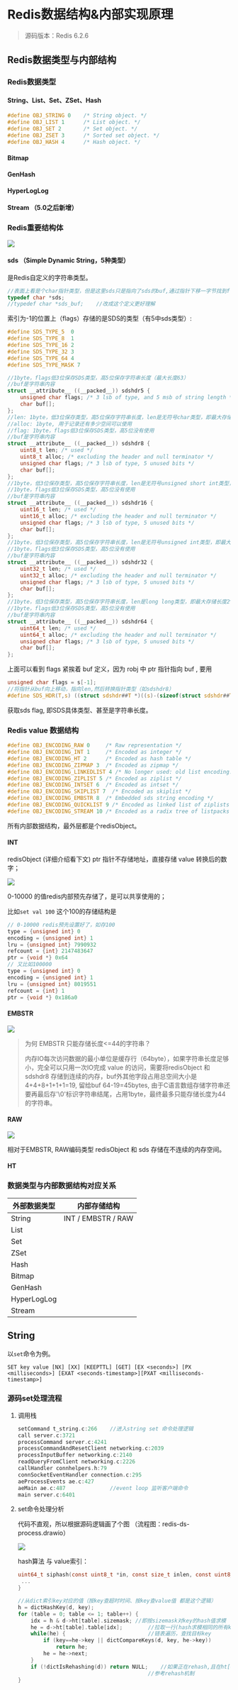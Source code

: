 # Redis数据结构&内部实现原理

> 源码版本：Redis 6.2.6



## Redis数据类型与内部结构

### Redis数据类型

#### String、List、Set、ZSet、Hash

```C
#define OBJ_STRING 0    /* String object. */
#define OBJ_LIST 1      /* List object. */
#define OBJ_SET 2       /* Set object. */
#define OBJ_ZSET 3      /* Sorted set object. */
#define OBJ_HASH 4      /* Hash object. */
```

#### Bitmap

#### GenHash

#### HyperLogLog

#### Stream （5.0之后新增）



### **Redis重要结构体**

![](picture/redis-inner-ds-REDIS结构体.png)

#### sds （Simple Dynamic String，5种类型）

是Redis自定义的字符串类型。

```C
//表面上看是个char指针类型，但是这里sds只是指向了sds的buf,通过指针下移一字节找到flag才能确定其真正的数据结构
typedef char *sds;
//typedef char *sds_buf;	//改成这个定义更好理解
```

索引为-1的位置上（flags）存储的是SDS的类型（有5中sds类型）:

```C
#define SDS_TYPE_5  0
#define SDS_TYPE_8  1
#define SDS_TYPE_16 2
#define SDS_TYPE_32 3
#define SDS_TYPE_64 4
#define SDS_TYPE_MASK 7

//1byte，flags低3位保存SDS类型，高5位保存字符串长度（最大长度63）
//buf是字符串内容
struct __attribute__ ((__packed__)) sdshdr5 {
    unsigned char flags; /* 3 lsb of type, and 5 msb of string length */
    char buf[];
};
//len: 1byte，低3位保存类型，高5位保存字符串长度，len是无符号char类型，即最大存储长度255
//alloc: 1byte, 用于记录还有多少空间可以使用 
//flag: 1byte，flags低3位保存SDS类型，高5位没有使用
//buf是字符串内容
struct __attribute__ ((__packed__)) sdshdr8 {
    uint8_t len; /* used */
    uint8_t alloc; /* excluding the header and null terminator */
    unsigned char flags; /* 3 lsb of type, 5 unused bits */
    char buf[];
};
//1byte，低3位保存类型，高5位保存字符串长度，len是无符号unsigned short int类型，即最大存储长度2^16-1
//1byte，flags低3位保存SDS类型，高5位没有使用
//buf是字符串内容
struct __attribute__ ((__packed__)) sdshdr16 {
    uint16_t len; /* used */
    uint16_t alloc; /* excluding the header and null terminator */
    unsigned char flags; /* 3 lsb of type, 5 unused bits */
    char buf[];
};
//1byte，低3位保存类型，高5位保存字符串长度，len是无符号unsigned int类型，即最大存储长度2^32-1
//1byte，flags低3位保存SDS类型，高5位没有使用
//buf是字符串内容
struct __attribute__ ((__packed__)) sdshdr32 {
    uint32_t len; /* used */
    uint32_t alloc; /* excluding the header and null terminator */
    unsigned char flags; /* 3 lsb of type, 5 unused bits */
    char buf[];
};
//1byte，低3位保存类型，高5位保存字符串长度，len是long long类型，即最大存储长度2^64-1
//1byte，flags低3位保存SDS类型，高5位没有使用
//buf是字符串内容
struct __attribute__ ((__packed__)) sdshdr64 {
    uint64_t len; /* used */
    uint64_t alloc; /* excluding the header and null terminator */
    unsigned char flags; /* 3 lsb of type, 5 unused bits */
    char buf[];
};
```

上面可以看到 flags 紧挨着 buf 定义，因为 robj 中 ptr 指针指向 buf , 要用 

```C
unsigned char flags = s[-1];
//将指针从buf向上移动，指向len,然后转换指针类型（如sdshdr8）
#define SDS_HDR(T,s) ((struct sdshdr##T *)((s)-(sizeof(struct sdshdr##T))))	//##是粘连符号
```

获取sds flag, 即SDS具体类型、甚至是字符串长度。



### Redis value 数据结构

```C
#define OBJ_ENCODING_RAW 0     /* Raw representation */
#define OBJ_ENCODING_INT 1     /* Encoded as integer */
#define OBJ_ENCODING_HT 2      /* Encoded as hash table */
#define OBJ_ENCODING_ZIPMAP 3  /* Encoded as zipmap */
#define OBJ_ENCODING_LINKEDLIST 4 /* No longer used: old list encoding. */
#define OBJ_ENCODING_ZIPLIST 5 /* Encoded as ziplist */
#define OBJ_ENCODING_INTSET 6  /* Encoded as intset */
#define OBJ_ENCODING_SKIPLIST 7  /* Encoded as skiplist */
#define OBJ_ENCODING_EMBSTR 8  /* Embedded sds string encoding */
#define OBJ_ENCODING_QUICKLIST 9 /* Encoded as linked list of ziplists */
#define OBJ_ENCODING_STREAM 10 /* Encoded as a radix tree of listpacks */
```

所有内部数据结构，最外层都是个redisObject。

#### INT

redisObject (详细介绍看下文) ptr 指针不存储地址，直接存储 value 转换后的数字；

![](picture/obj_encoding_int.png)

0-10000 的值redis内部预先存储了，是可以共享使用的；

比如`set val 100` 这个100的存储结构是

```C
// 0-10000 redis预先设置好了，如存100
type = {unsigned int} 0
encoding = {unsigned int} 1
lru = {unsigned int} 7990932
refcount = {int} 2147483647
ptr = {void *} 0x64 
// 又比如100000
type = {unsigned int} 0
encoding = {unsigned int} 1
lru = {unsigned int} 8019551
refcount = {int} 1
ptr = {void *} 0x186a0 
```

#### EMBSTR

![](picture/obj_encoding_embstr.png)

> 为何 EMBSTR 只能存储长度<=44的字符串？
>
> 内存IO每次访问数据的最小单位是缓存行（64byte），如果字符串长度足够小，完全可以只用一次IO完成 value 的访问，需要将redisObject 和 sdshdr8 存储到连续的内存，buf外其他字段占用总空间大小是 4+4+8+1+1+1=19, 留给buf 64-19=45bytes, 由于C语言数组存储字符串还要再最后存'\0'标识字符串结尾，占用1byte，最终最多只能存储长度为44的字符串。

#### RAW

![](picture/obj_encoding_raw.png)

相对于EMBSTR, RAW编码类型 redisObject 和 sds 存储在不连续的内存空间。

#### HT



### 数据类型与内部数据结构对应关系

| 外部数据类型 | 内部存储结构       |
| ------------ | ------------------ |
| String       | INT / EMBSTR / RAW |
| List         |                    |
| Set          |                    |
| ZSet         |                    |
| Hash         |                    |
| Bitmap       |                    |
| GenHash      |                    |
| HyperLogLog  |                    |
| Stream       |                    |



## String

以`set`命令为例。

```shell
SET key value [NX] [XX] [KEEPTTL] [GET] [EX <seconds>] [PX <milliseconds>] [EXAT <seconds-timestamp>][PXAT <milliseconds-timestamp>]
```

### 源码set处理流程

1. 调用栈

   ```c
   setCommand t_string.c:266	//进入string set 命令处理逻辑
   call server.c:3721
   processCommand server.c:4241
   processCommandAndResetClient networking.c:2039
   processInputBuffer networking.c:2140
   readQueryFromClient networking.c:2226
   callHandler connhelpers.h:79
   connSocketEventHandler connection.c:295
   aeProcessEvents ae.c:427
   aeMain ae.c:487				//event loop 监听客户端命令
   main server.c:6401
   ```

2. set命令处理分析

   代码不直观，所以根据源码逻辑画了个图 （流程图：redis-ds-process.drawio）

   ![](picture/redis-ds-process-set-string.png)
   
   

   hash算法 与 value索引：
   
   ```C
   uint64_t siphash(const uint8_t *in, const size_t inlen, const uint8_t *k) {
   	...
   }
   
   //从dict索引key对应的值（按key查超时时间、按key查value值 都是这个逻辑）
   h = dictHashKey(d, key);
   for (table = 0; table <= 1; table++) {
       idx = h & d->ht[table].sizemask;	//即按sizemask对key的hash值求模
       he = d->ht[table].table[idx];		//拉取一行(hash求模相同的所有key)
       while(he) {							//链表遍历，查找目标key
           if (key==he->key || dictCompareKeys(d, key, he->key))
               return he;
           he = he->next;
       }
       if (!dictIsRehashing(d)) return NULL;	//如果正在rehash,且在ht[0]中没有查找到key,再去ht[1]查一下，
       										//参考rehash机制
   }
   ```
   
   





